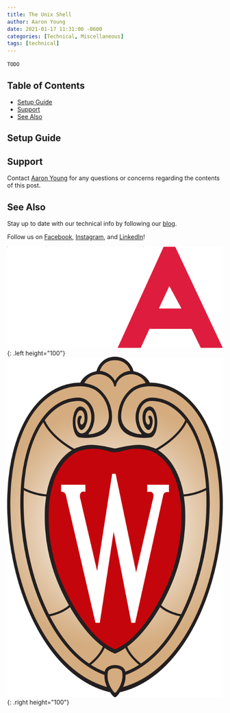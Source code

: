 ```yaml
---
title: The Unix Shell
author: Aaron Young
date: 2021-01-17 11:31:00 -0600
categories: [Technical, Miscellaneous]
tags: [technical]
---
```


`TODO`

## Table of Contents
- [Setup Guide](#setup-guide)
- [Support](#support)
- [See Also](#see-also)

## Setup Guide


## Support

Contact [Aaron Young](mailto:aryoung5@wisc.edu) for any questions or concerns regarding the contents of this post.

## See Also

Stay up to date with our technical info by following our [blog](https://www.wisconsinautonomous.org/blog).

Follow us on [Facebook](https://www.facebook.com/wisconsinautonomous/), [Instagram](https://www.instagram.com/wisconsinautonomous/), and [LinkedIn](https://www.linkedin.com/company/wisconsin-autonomous/about/)!

![WA Logo](/assets/img/logos/wa-white.png){: .left height="100"}
![Wisconsin Crest](/assets/img/logos/uw-crest.png){: .right height="100"}